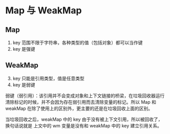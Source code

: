 # Map 与 WeakMap

## Map

1. key 范围不限于字符串，各种类型的值（包括对象）都可以当作键
2. key 是强键

## WeakMap

3. key 只能是引用类型，值是任意类型
4. key 是弱键

弱键（弱引用）：该引用并不会变成对象和上下文链接的桥梁，在垃圾回收器运行清除标记的时候，并不会因为存在弱引用而去清除变量的标记。所以 Map 和 weakMap 在除了使用上的区别外，更主要的还是在垃圾回收上面的区别。

当垃圾回收之后，weakMap 中的 key 由于没有被上下文引用，所以被回收了，换句话说就是 上文中的 wm 变量是没有和 weakMap 中的 key 建立引用关系。
